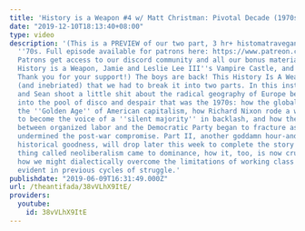 ```yaml
---
title: 'History is a Weapon #4 w/ Matt Christman: Pivotal Decade (1970s)'
date: "2019-12-10T18:13:40+08:00"
type: video
description: '(This is a PREVIEW of our two part, 3 hr+ histomatraveganza about the
  ''70s. Full episode available for patrons here: https://www.patreon.com/posts/antifadas-is-4-w-27156700
  Patrons get access to our discord community and all our bonus material, including
  History is a Weapon, Jamie and Leslie Lee III''s Vampire Castle, and Andy''s Proletkult.
  Thank you for your support!) The boys are back! This History Is A Weapon is so massive
  (and inebriated) that we had to break it into two parts. In this installment, Matt
  and Sean shoot a little shit about the radical geography of Europe before we plunge
  into the pool of disco and despair that was the 1970s: how the global crisis upended
  the ''Golden Age'' of American capitalism, how Richard Nixon rode a wave of aggrievement
  to become the voice of a ''silent majority'' in backlash, and how the uneasy alliance
  between organized labor and the Democratic Party began to fracture as stagflation
  undermined the post-war compromise. Part II, another goddamn hour-and-a-half of
  historical goodness, will drop later this week to complete the story of how this
  thing called neoliberalism came to dominance, how it, too, is now crumbling, and
  how we might dialectically overcome the limitations of working class self-organization
  evident in previous cycles of struggle.'
publishdate: "2019-06-09T16:31:49.000Z"
url: /theantifada/38vVLhX9ItE/
providers:
  youtube:
    id: 38vVLhX9ItE
---
```


